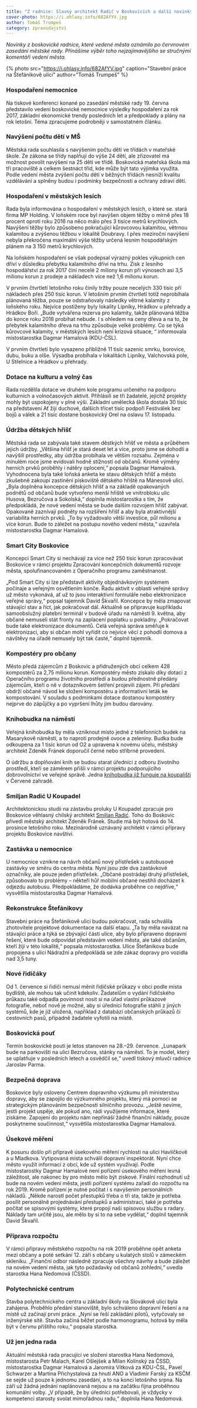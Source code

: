 ```yaml
---
title: "Z radnice: Slavný architekt Radić v Boskovicích a další novinky z rady"
cover-photo: https://i.ohlasy.info/682AfYV.jpg
author: Tomáš Trumpeš
category: zpravodajství
---
```


*Novinky z boskovické radnice, které vedené města oznámilo po červnovém zasedání městské rady. Přinášíme výběr toho nejzajímavějšího se stručnými komentáři vedení města.*

{% photo src="https://i.ohlasy.info/682AfYV.jpg" caption="Stavební práce na Štefánikově ulici" author="Tomáš Trumpeš" %}

### Hospodaření nemocnice

Na tiskové konferenci konané po zasedání městské rady 19. června představilo vedení boskovické nemocnice výsledky hospodaření za rok 2017, základní ekonomické trendy posledních let a předpoklady a plány na rok letošní. Téma zpracujeme podrobněji v samostatném článku.

### Navýšení počtu dětí v MŠ

Městská rada souhlasila s navýšením počtu dětí ve třídách v mateřské škole. Ze zákona se třídy naplňují do výše 24 dětí, ale zřizovatel má možnost povolit navýšení na 25 dětí ve třídě. Boskovická mateřská škola má tři pracoviště a celkem šestnáct tříd, kde může být tato výjimka využita. Podle vedení města zvýšení počtu dětí v běžných třídách nesníží kvalitu vzdělávání a splněny budou i podmínky bezpečnosti a ochrany zdraví dětí.

### Hospodaření v městských lesích

Rada byla informována o hospodaření v městských lesích, o které se. stará firma MP Holding. V loňském roce byl navýšen objem těžby o mírně přes 18 procent oproti roku 2016 na něco málo přes 3 tisíce metrů krychlových. Navýšení těžby bylo způsobeno pokračující kůrovcovou kalamitou, větrnou kalamitou a zvýšenou těžbou v lokalitě Doubravy. I přes meziroční navýšení nebyla překročena maximální výše těžby určená lesním hospodářským plánem na 3 150 metrů krychlových.

Na loňském hospodaření se však podepsal výrazný pokles výkupních cen dříví v důsledku přebytku kalamitního dříví na trhu. Zisk z lesního hospodářství za rok 2017 činí necelé 2 miliony korun při výnosech asi 3,5 milionu korun z prodeje a nákladech více než 1,6 milionu korun. 

V prvním čtvrtletí letošního roku činily tržby pouze necelých 330 tisíc při nákladech přes 250 tisíc korun. V letošním prvním čtvrtletí totiž neprobíhala plánovaná těžba, pouze se odstraňovaly následky větrné kalamity z loňského roku. Nejvíce postiženy byly lokality Lipníky, Hrádkov u přehrady a Hrádkov Boří. „Bude vytvářena rezerva pro kalamity, takže plánovaná těžba do konce roku 2018 probíhat nebude. I s ohledem na ceny dřeva a na to, že přebytek kalamitního dřeva na trhu způsobuje velké problémy. Co se týká kůrovcové kalamity, v městských lesích není krizová situace, “ informovala místostarostka Dagmar Hamalová (KDU-ČSL).

V prvním čtvrtletí bylo vysazeno přibližně 11 tisíc sazenic smrku, borovice, dubu, buku a olše. Výsadba probíhala v lokalitách Lipníky, Valchovská pole, U Střelnice a Hrádkov u přehrady. 

### Dotace na kulturu a volný čas

Rada rozdělila dotace ve druhém kole programu určeného na podporu kulturních a volnočasových aktivit. Přihlásili se tři žadatelé, jejichž projekty mohly být uspokojeny v plné výši. Základní umělecká škola dostala 30 tisíc na představení Ať žijí duchové, dalších třicet tisíc podpoří Festiválek bez bojů a válek a 21 tisíc dostane boskovický Orel na oslavu 17. listopadu.

### Údržba dětských hřišť

Městská rada se zabývala také stavem děstkých hřišť ve města a průběhem jejich údržby. „Většina hřišť je stará deset let a více, proto jsme se dohodli a navýšili prostředky, aby údržba probíhala ve větším rozsahu. Zejména v minulém roce jsme evidovali hodně stížností od občanů. Kromě výměny herních prvků proběhly i nátěry oplocení,“ popsala Dagmar Hamalová. Vyhodnocena byla také loňská anketa ke stavu dětských hřišť a město zkušebně zakoupí zastínění pískoviště dětského hřiště na Mánesově ulici. „Byla doplněna koncepce dětských hřišť a na základě opakovaných podnětů od občanů bude vytvořeno menší hřiště ve vnitrobloku ulic Husova, Bezručova a Sokolská,“ doplnila místostarostka s tím, že předpokládá, že nové vedení města se bude dalším rozvojem hřišť zabývat. Opakovaně zaznívají podněty na rozšíření hřišť a aby byla atraktivnější variabilita herních prvků. „To by vyžadovalo větší investice, půl milionu a více korun. Bude to záležet na postupu nového vedení města,“ uzavřela místostarostka Dagmar Hamalová.

### Smart City Boskovice

Koncepci Smart City si nechávají za více než 250 tisíc korun zpracovávat Boskovice v rámci projektu Zpracování koncepčních dokumentů rozvoje města, spolufinancovaném z Operačního programu zaměstnanost. 

„Pod Smart City si lze představit aktivity objednávkovým systémem počínaje a veřejným osvětlením konče. Řadu aktivit v oblasti veřejné správy už město vykonává, ať už to jsou interaktivní formuláře nebo elektronizace veřejné správy,“ popsal tajemník David Škvařil. Koncepce by měla zmapovat stávající stav a říct, jak pokračovat dál. Aktuálně se připravuje kupříkladu samoobslužný platební terminál v budově úřadu na náměstí 9. května, aby občané nemuseli stát fronty na zaplacení poplatku u pokladny. „Pokračovat bude také elektronizace dokumentů. Celá veřejná správa směřuje k elektronizaci, aby si občan mohl vyřídit co nejvíce věcí z pohodlí domova a návštěvy na úřadě nemusely být tak časté,“ doplnil tajemník.

### Kompostéry pro občany

Město předá zájemcům z Boskovic a přidružených obcí celkem 428 kompostérů za 2,75 milionu korun. Kompostéry město získalo díky dotaci z Operačního programu životního prostředí a budou přednostně předány zájemcům, kteří o ně v dotazníkovém šetření projevili zájem. Při předání obdrží občané návod ke složení kompostéru a informativní leták ke kompostování. V souladu s podmínkami dotace dostanou kompostéry nejprve do zápůjčky a po vypršení lhůty jim budou darovány.

### Knihobudka na náměstí

Veřejná knihobudka by měla vzniknout místo jedné z telefonních budek na Masarykově náměstí, a to naproti prodejně ovoce a zeleniny. Budka bude odkoupena za 1 tisíc korun od O2 a upravena k novému účelu, městský architekt Zdeněk Fránek doporučil černé nebo stříbrné provedení.

O údržbu a doplňování knih se budou starat úředníci z odboru životního prostředí, kteří se záměrem přišli v rámci projektu podporujícího dobrovolnictví ve veřejné správě. Jedna [knihobudka již funguje na koupališti](https://www.facebook.com/156074814408071/videos/2142767942405405/) v Červené zahradě.

### Smiljan Radić U Koupadel

Architektonickou studii na zástavbu proluky U Koupadel zpracuje pro Boskovice věhlasný chilský architekt [Smiljan Radić](https://www.dezeen.com/tag/smiljan-radic/). Toho do Boskovic přivedl městský architekt Zdeněk Fránek. Studie má být hotová do 14. prosince letošního roku. Mezinárodně uznávaný architekt v rámci přípravy projektu Boskovice navštíví.

### Zastávka u nemocnice

U nemocnice vznikne na návrh občanů nový přístřešek u autobusové zastávky ve směru do centra města. Nyní jsou zde dva zastávkové označníky, ale pouze jeden přístřešek. „Občané postrádají druhý přístřešek, způsobovalo to problémy – někteří hůř mobilní občané nestihli docházet k odjezdu autobusu. Předpokládáme, že dodávka proběhne co nejdříve,“ vysvětlila místostarostka Dagmar Hamalová.

### Rekonstrukce Štefánikovy

Stavební práce na Štefánikově ulici budou pokračovat, rada schválila zhotovitele projektové dokumentace na další etapu. „Ta by měla navázat na stávající práce a týká se zbývající části ulice, aby bylo připraveno dopravní řešení, které bude odpovídat představám vedení města, ale také občanům, kteří žijí v této lokalitě,“ popsala místostarostka. Ulice Štefánikova bude propojena s ulicí Nádražní a předpokládá se zde zákaz dopravy pro vozidla nad 3,5 tuny.

### Nové řidičáky

Od 1. července si řidiči nemusí měnit řidičské průkazy v obci podle místa bydliště, ale mohou tak učinit kdekoliv. Žadatelům o vydání řidičského průkazu také odpadla povinnost nosit si na úřad vlastní průkazové fotografie, neboť nově je možné, aby si úředníci fotografie stáhli z jiných systémů, kde je již uložená, například z databází občanských průkazů či cestovních pasů, případně žadatele vyfotili na místě.

### Boskovická pouť

Termín boskovické pouti je letos stanoven na 28.–29. července. „Lunapark bude na parkovišti na ulici Bezručova, stánky na náměstí. To je model, který se uplatňuje v posledních letech a osvědčil se,“ uvedl tiskový mluvčí radnice Jaroslav Parma.

### Bezpečná doprava

Boskovice byly osloveny Centrem dopravního výzkumu při ministerstvu dopravy, aby se zapojilo do výzkumného projektu, který má pomoci se strategickým plánováním bezpečnosti silničního provozu. „Ještě nevíme, jestli projekt uspěje, ale pokud ano, rádi využijeme informace, které získáme. Zapojení do projektu nám nepřináší žádné finanční náklady, pouze poskytneme součinnost,“ vysvětlila místostarostka Dagmar Hamalová.

### Úsekové měření

K posunu došlo při přípravě úsekového měření rychlosti na ulici Havlíčkově a u Mladkova. Vytipovaná místa schválil dopravní inspektorát. Nyní chce město využít informací z obcí, kde už systém využívají. Podle místostarostky Dagmar Hamalové není pořízení úsekového měření levná záležitost, ale nakonec by pro město mělo být ziskové. Finální rozhodnutí už bude na novém vedení města, jestli pořízení systému zařadí do rozpočtu na rok 2019. Kromě pořízení je nutné počítat i s navýšením personálních nákladů. „Někde narostl počet přestupků třeba o tři sta, takže je potřeba posílit personálně projednávání přestupků a administraci, také je potřeba počítat se spisovými systémy, které propojí naši spisovou službu s radary. Náklady tam určitě jsou, ale mělo by si to na sebe vydělat,“ doplnil tajemník David Škvařil.

### Příprava rozpočtu

V rámci přípravy městského rozpočtu na rok 2019 proběhne opět anketa mezi občany a poté setkání 12. září s občany u kulatých stolů v zámeckém skleníku. „Finanční odbor následně zpracuje všechny návrhy a bude záležet na novém vedení města, jak tyto požadavky od občanů zohlední,“ uvedla starostka Hana Nedomová (ČSSD).

### Polytechnické centrum

Stavba polytechnického centra u základní školy na Slovákově ulici byla zahájena. Proběhlo předání stanoviště, bylo schváleno dopravní řešení a na místě už začínají první práce. „Nyní se řeší zakládání pilotů, vytyčovaly se inženýrské sítě. Stavba začíná běžet podle harmonogramu, hotová by měla být v červnu příštího roku,“ popsala starostka.

### Už jen jedna rada

Aktuální městská rada pracující ve složení starostka Hana Nedomová, místostarosta Petr Malach, Karel Ošlejšek a Milan Kolínský za ČSSD, místostarostka Dagmar Hamalová a Jaromíra Vítková za KDU-ČSL, Pavel Schwarzer a Martina Přichystalová za hnutí ANO a Vladimír Farský za KSČM se sejde už pouze k jednomu zasedání, a to na konci letošního srpna. Na září už žádná jednání naplánovaná nejsou a na začátku října proběhnou komunální volby. „V případě, že by úředníci potřebovali, je vždycky v kompetenci starosty svolat mimořádnou radu,“ doplnila Hana Nedomová.
